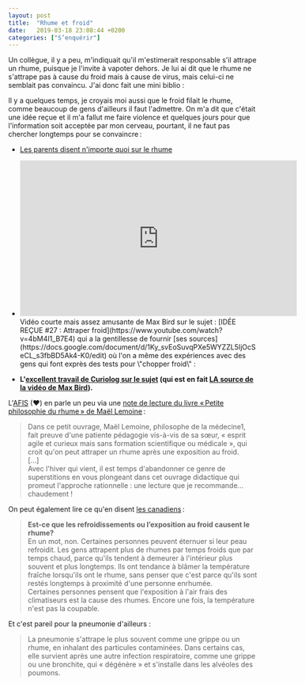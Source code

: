```yaml
---
layout: post
title:  "Rhume et froid"
date:   2019-03-18 23:08:44 +0200
categories: ["S’enquérir"]
---
```

Un collègue, il y a peu, m'indiquait qu'il m'estimerait responsable s'il
attrape un rhume, puisque je l'invite à vapoter dehors. Je lui ai dit
que le rhume ne s'attrape pas à cause du froid mais à cause de virus,
mais celui-ci ne semblait pas convaincu. J'ai donc fait une mini
biblio :

Il y a quelques temps, je croyais moi aussi que le froid filait le
rhume, comme beaucoup de gens d'ailleurs il faut l'admettre. On m'a dit
que c'était une idée reçue et il m'a fallut me faire violence et
quelques jours pour que l'information soit acceptée par mon cerveau,
pourtant, il ne faut pas chercher longtemps pour se convaincre :

* [Les parents disent n'importe quoi sur le rhume](http://sante.lefigaro.fr/article/les-parents-disent-n-importe-quoi-sur-le-rhume/)

* <iframe width="560" height="315" src="https://www.youtube.com/embed/4bM4I1_B7E4" title="YouTube video player" frameborder="0" allow="accelerometer; autoplay; clipboard-write; encrypted-media; gyroscope; picture-in-picture" allowfullscreen></iframe>
    Vidéo courte mais assez amusante de Max Bird sur le sujet : [IDÉE REÇUE #27 : Attraper froid](https://www.youtube.com/watch?v=4bM4I1_B7E4)
    qui a la gentillesse de fournir [ses sources](https://docs.google.com/document/d/1Ky_svEoSuvqPXe5WYZZL5IjOcSeCL_s3fbBD5Ak4-K0/edit)
    où l'on a même des expériences avec des gens qui font exprès des
    tests pour \"chopper froid\" :
    

    
* **L'[excellent travail de Curiolog sur le
    sujet](https://curiologie.fr/2016/11/attraper-froid/)
    (qui est en fait [LA source de la vidéo de Max
    Bird](https://twitter.com/Curiolog/status/1197463765266161664)).**

L'[AFIS](https://www.pseudo-sciences.org/) (❤) en parle un peu via une
[note de lecture du livre « Petite philosophie du rhume » de Maël Lemoine](https://www.pseudo-sciences.org/spip.php?article2966) :

> Dans ce petit ouvrage, Maël Lemoine, philosophe de la médecine1, fait
> preuve d'une patiente pédagogie vis-à-vis de sa sœur, « esprit agile
> et curieux mais sans formation scientifique ou médicale », qui croit
> qu'on peut attraper un rhume après une exposition au froid.\
> \[...\]\
> Avec l'hiver qui vient, il est temps d'abandonner ce genre de
> superstitions en vous plongeant dans cet ouvrage didactique qui
> promeut l'approche rationnelle : une lecture que je recommande...
> chaudement !

On peut également lire ce qu'en disent [les canadiens](https://www.cchst.ca/oshanswers/diseases/common_cold.html) :

> **Est-ce que les refroidissements ou l’exposition au froid causent le rhume?**\
> En un mot, non. Certaines personnes peuvent éternuer si leur peau
> refroidit. Les gens attrapent plus de rhumes par temps froids que par
> temps chaud, parce qu\'ils tendent à demeurer à l\'intérieur plus
> souvent et plus longtemps. Ils ont tendance à blâmer la température
> fraîche lorsqu\'ils ont le rhume, sans penser que c\'est parce qu\'ils
> sont restés longtemps à proximité d\'une personne enrhumée.\
> Certaines personnes pensent que l\'exposition à l\'air frais des
> climatiseurs est la cause des rhumes. Encore une fois, la température
> n\'est pas la coupable.

Et c'est pareil pour la pneumonie d'ailleurs :

> La pneumonie s\'attrape le plus souvent comme une grippe ou un rhume,
> en inhalant des particules contaminées. Dans certains cas, elle
> survient après une autre infection respiratoire, comme une grippe ou
> une bronchite, qui « dégénère » et s\'installe dans les alvéoles des
> poumons.
